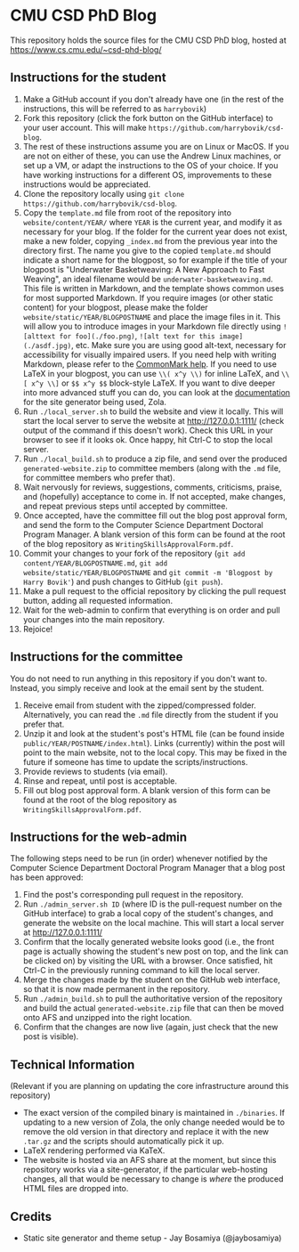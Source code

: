 # CMU CSD PhD Blog

This repository holds the source files for the CMU CSD PhD blog,
hosted at https://www.cs.cmu.edu/~csd-phd-blog/

## Instructions for the student

1. Make a GitHub account if you don't already have one (in the rest of
   the instructions, this will be referred to as `harrybovik`)
2. Fork this repository (click the fork button on the GitHub
   interface) to your user account. This will make
   `https://github.com/harrybovik/csd-blog`.
3. The rest of these instructions assume you are on Linux or MacOS. If
   you are not on either of these, you can use the Andrew Linux
   machines, or set up a VM, or adapt the instructions to the OS of
   your choice. If you have working instructions for a different OS,
   improvements to these instructions would be appreciated.
4. Clone the repository locally using `git clone
   https://github.com/harrybovik/csd-blog`.
5. Copy the `template.md` file from root of the repository into
   `website/content/YEAR/` where `YEAR` is the current year, and
   modify it as necessary for your blog. If the folder for the current
   year does not exist, make a new folder, copying `_index.md` from
   the previous year into the directory first. The name you give to
   the copied `template.md` should indicate a short name for the
   blogpost, so for example if the title of your blogpost is
   "Underwater Basketweaving: A New Approach to Fast Weaving", an
   ideal filename would be `underwater-basketweaving.md`. This file is
   written in Markdown, and the template shows common uses for most
   supported Markdown. If you require images (or other static content)
   for your blogpost, please make the folder
   `website/static/YEAR/BLOGPOSTNAME` and place the image files in
   it. This will allow you to introduce images in your Markdown file
   directly using `![alttext for foo](./foo.png)`, `![alt text for
   this image](./asdf.jpg)`, etc. Make sure you are using good
   alt-text, necessary for accessibility for visually impaired
   users. If you need help with writing Markdown, please refer to the
   [CommonMark help](https://commonmark.org/help/). If you need to use
   LaTeX in your blogpost, you can use `\\( x^y \\)` for inline LaTeX,
   and `\\[ x^y \\]` or `$$ x^y $$` block-style LaTeX. If you want to
   dive deeper into more advanced stuff you can do, you can look at
   the [documentation](https://www.getzola.org/documentation/) for the
   site generator being used, Zola.
6. Run `./local_server.sh` to build the website and view it
   locally. This will start the local server to serve the website at
   http://127.0.0.1:1111/ (check output of the command if this doesn't
   work). Check this URL in your browser to see if it looks ok. Once
   happy, hit Ctrl-C to stop the local server.
7. Run `./local_build.sh` to produce a zip file, and send over the
   produced `generated-website.zip` to committee members (along with
   the `.md` file, for committee members who prefer that).
8. Wait nervously for reviews, suggestions, comments, criticisms,
   praise, and (hopefully) acceptance to come in. If not accepted,
   make changes, and repeat previous steps until accepted by
   committee.
9. Once accepted, have the committee fill out the blog post approval form,
   and send the form to the Computer Science Department Doctoral
   Program Manager. A blank version of this form can be found at the
   root of the blog repository as `WritingSkillsApprovalForm.pdf`.
10. Commit your changes to your fork of the repository (`git add
    content/YEAR/BLOGPOSTNAME.md`, `git add
    website/static/YEAR/BLOGPOSTNAME` and `git commit -m 'Blogpost by
    Harry Bovik'`) and push changes to GitHub (`git push`).
11. Make a pull request to the official repository by clicking the
    pull request button, adding all requested information.
12. Wait for the web-admin to confirm that everything is on order and
    pull your changes into the main repository.
13. Rejoice!

## Instructions for the committee

You do not need to run anything in this repository if you don't want
to. Instead, you simply receive and look at the email sent by the
student.

1. Receive email from student with the zipped/compressed
   folder. Alternatively, you can read the `.md` file directly from
   the student if you prefer that.
2. Unzip it and look at the student's post's HTML file (can be found
   inside `public/YEAR/POSTNAME/index.html`). Links (currently) within
   the post will point to the main website, not to the local
   copy. This may be fixed in the future if someone has time to update
   the scripts/instructions.
3. Provide reviews to students (via email).
4. Rinse and repeat, until post is acceptable.
5. Fill out blog post approval form. A blank version of this form can
   be found at the root of the blog repository as
   `WritingSkillsApprovalForm.pdf`.

## Instructions for the web-admin

The following steps need to be run (in order) whenever notified by
the Computer Science Department Doctoral Program Manager that a
blog post has been approved:

1. Find the post's corresponding pull request in the repository.
2. Run `./admin_server.sh ID` (where ID is the pull-request number on
   the GitHub interface) to grab a local copy of the student's
   changes, and generate the website on the local machine. This will
   start a local server at http://127.0.0.1:1111/
3. Confirm that the locally generated website looks good (i.e., the
   front page is actually showing the student's new post on top, and
   the link can be clicked on) by visiting the URL with a
   browser. Once satisfied, hit Ctrl-C in the previously running
   command to kill the local server.
4. Merge the changes made by the student on the GitHub web interface,
   so that it is now made permanent in the repository.
5. Run `./admin_build.sh` to pull the authoritative version of the
   repository and build the actual `generated-website.zip` file that
   can then be moved onto AFS and unzipped into the right location.
6. Confirm that the changes are now live (again, just check that the
   new post is visible).

## Technical Information

(Relevant if you are planning on updating the core infrastructure
 around this repository)

+ The exact version of the compiled binary is maintained in
  `./binaries`. If updating to a new version of Zola, the only change
  needed would be to remove the old version in that directory and
  replace it with the new `.tar.gz` and the scripts should
  automatically pick it up.
+ LaTeX rendering performed via KaTeX.
+ The website is hosted via an AFS share at the moment, but since this
  repository works via a site-generator, if the particular web-hosting
  changes, all that would be necessary to change is _where_ the
  produced HTML files are dropped into.

## Credits

- Static site generator and theme setup - Jay Bosamiya (@jaybosamiya)
